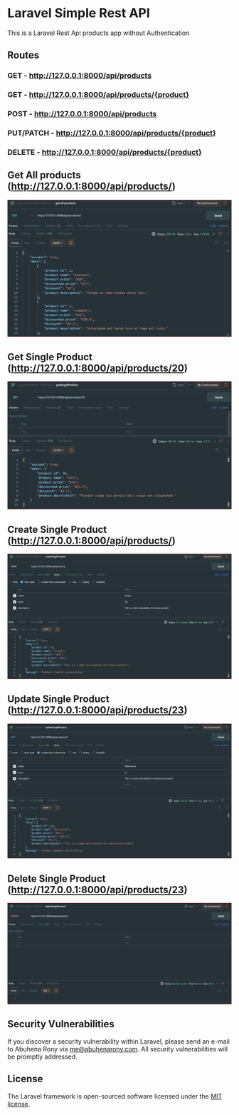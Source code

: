 # Laravel Simple Rest API

<p>This is a Laravel Rest Api products app without Authentication</p>

## Routes

### GET - http://127.0.0.1:8000/api/products

### GET - http://127.0.0.1:8000/api/products/{product}

### POST - http://127.0.0.1:8000/api/products

### PUT/PATCH - http://127.0.0.1:8000/api/products/{product}

### DELETE - http://127.0.0.1:8000/api/products/{product}

## Get All products (http://127.0.0.1:8000/api/products/)
![getallproductsapi](https://github.com/EngrAbuhena/laravel-simple-api/blob/photos/getAllProducts.PNG?raw=true)

## Get Single Product (http://127.0.0.1:8000/api/products/20)
![getsingleproductapi](https://github.com/EngrAbuhena/laravel-simple-api/blob/photos/getSingleProduct.PNG?raw=true)

## Create Single Product (http://127.0.0.1:8000/api/products/)
![createsingleproductapi](https://github.com/EngrAbuhena/laravel-simple-api/blob/photos/createSingleProduct.PNG?raw=true)

## Update Single Product (http://127.0.0.1:8000/api/products/23)
![updatesingleproductapi](https://github.com/EngrAbuhena/laravel-simple-api/blob/photos/updateSingleProduct.PNG?raw=true)

## Delete Single Product (http://127.0.0.1:8000/api/products/23)
![deletesingleproductapi](https://github.com/EngrAbuhena/laravel-simple-api/blob/photos/deleteSingleProduct.PNG?raw=true)



## Security Vulnerabilities

If you discover a security vulnerability within Laravel, please send an e-mail to Abuhena Rony via [me@abuhenarony.com](mailto:me@abuhenarony.com). All security vulnerabilities will be promptly addressed.

## License

The Laravel framework is open-sourced software licensed under the [MIT license](https://opensource.org/licenses/MIT).
